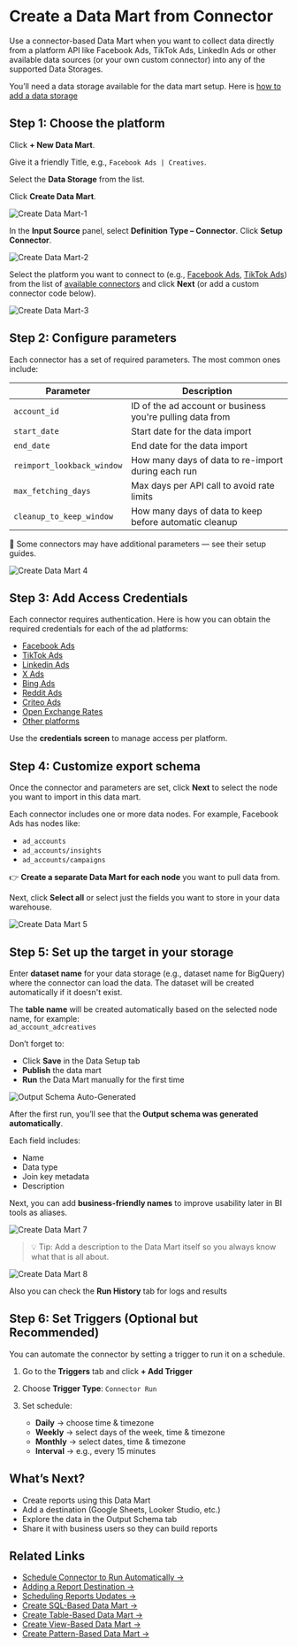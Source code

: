 # Create a Data Mart from Connector

Use a connector-based Data Mart when you want to collect data directly from a platform API like Facebook Ads, TikTok Ads, LinkedIn Ads or other available data sources (or your own custom connector) into any of the supported Data Storages.

You’ll need a data storage available for the data mart setup. Here is [how to add a data storage](create-data-storage.md)

## Step 1: Choose the platform

Click **+ New Data Mart**.

Give it a friendly Title, e.g., `Facebook Ads | Creatives`.

Select the **Data Storage** from the list.

Click **Create Data Mart**.

![Create Data Mart-1](../res/screens/Connector-Based-DataMart-1.png)

In the **Input Source** panel, select **Definition Type – Connector**. Click **Setup Connector**.

![Create Data Mart-2](../res/screens/Connector-Based-DataMart-2.png)

Select the platform you want to connect to (e.g., [Facebook Ads](../../packages/connectors/src/Sources/FacebookMarketing/README.md), [TikTok Ads](../../packages/connectors/src/Sources/TikTokAds/README.md)) from the list of [available connectors](../../packages/connectors/src/Sources) and click **Next** (or add a custom connector code below).

![Create Data Mart-3](../res/screens/Connector-Based-DataMart-Platform-Select.png)

## Step 2: Configure parameters

Each connector has a set of required parameters. The most common ones include:

| Parameter               | Description                                               |
|------------------------|-----------------------------------------------------------|
| `account_id`           | ID of the ad account or business you're pulling data from |
| `start_date`           | Start date for the data import                            |
| `end_date`             | End date for the data import                              |
| `reimport_lookback_window` | How many days of data to re-import during each run        |
| `max_fetching_days`    | Max days per API call to avoid rate limits                |
| `cleanup_to_keep_window` | How many days of data to keep before automatic cleanup     |

📌 Some connectors may have additional parameters — see their setup guides.

![Create Data Mart 4](../res/screens/Connector-Based-DataMart-Connector-Config.png)

## Step 3: Add Access Credentials

Each connector requires authentication. Here is how you can obtain the required credentials for each of the ad platforms:

- [Facebook Ads](../../packages/connectors/src/Sources/FacebookMarketing/CREDENTIALS.md)
- [TikTok Ads](../../packages/connectors/src/Sources/TikTokAds/CREDENTIALS.md)
- [Linkedin Ads](../../packages/connectors/src/Sources/LinkedIn/CREDENTIALS.md)
- [X Ads](../../packages/connectors/src/Sources/XAds/CREDENTIALS.md)
- [Bing Ads](../../packages/connectors/src/Sources/BingAds/CREDENTIALS.md)
- [Reddit Ads](../../packages/connectors/src/Sources/RedditAds/CREDENTIALS.md)
- [Criteo Ads](../../packages/connectors/src/Sources/CriteoAds/CREDENTIALS.md)
- [Open Exchange Rates](../../packages/connectors/src/Sources/OpenExchangeRates/CREDENTIALS.md)
- [Other platforms](../../packages/connectors/src/Sources)

Use the **credentials screen** to manage access per platform.

## Step 4: Customize export schema

Once the connector and parameters are set, click **Next** to select the node you want to import in this data mart.

Each connector includes one or more data nodes. For example, Facebook Ads has nodes like:

- `ad_accounts`
- `ad_accounts/insights`
- `ad_accounts/campaigns`

👉 **Create a separate Data Mart for each node** you want to pull data from.

Next, click **Select all** or select just the fields you want to store in your data warehouse.

![Create Data Mart 5](../res/screens/Connector-Based-DataMart-Schema-Setup.png)

## Step 5: Set up the target in your storage

Enter **dataset name** for your data storage (e.g., dataset name for BigQuery) where the connector can load the data. The dataset will be created automatically if it doesn't exist.

The **table name** will be created automatically based on the selected node name, for example:  
`ad_account_adcreatives`

Don’t forget to:

- Click **Save** in the Data Setup tab  
- **Publish** the data mart  
- **Run** the Data Mart manually for the first time  

![Output Schema Auto-Generated](../res/screens/Connector-Based-DataMart-Manual-Run.png)

After the first run, you’ll see that the **Output schema was generated automatically**.

Each field includes:

- Name
- Data type
- Join key metadata
- Description

Next, you can add **business-friendly names** to improve usability later in BI tools as aliases.

![Create Data Mart 7](../res/screens/Connector-Based-DataMart-Output-Schema.png)

> 💡 Tip: Add a description to the Data Mart itself so you always know what that is all about.

![Create Data Mart 8](../res/screens/Connector-Based-DataMart-Description.png)

Also you can check the **Run History** tab for logs and results

## Step 6: Set Triggers (Optional but Recommended)

You can automate the connector by setting a trigger to run it on a schedule.

1. Go to the **Triggers** tab and click **+ Add Trigger**
2. Choose **Trigger Type**: `Connector Run`
3. Set schedule:

   - **Daily** → choose time & timezone  
   - **Weekly** → select days of the week, time & timezone  
   - **Monthly** → select dates, time & timezone  
   - **Interval** → e.g., every 15 minutes

## What’s Next?

- Create reports using this Data Mart  
- Add a destination (Google Sheets, Looker Studio, etc.)  
- Explore the data in the Output Schema tab  
- Share it with business users so they can build reports

## Related Links

- [Schedule Connector to Run Automatically →](connector-triggers.md)
- [Adding a Report Destination →](create-a-destination.md)
- [Scheduling Reports Updates →](report-triggers.md)
- [Create SQL-Based Data Mart →](create-sql-data-mart.md)
- [Create Table-Based Data Mart →](create-table-data-mart.md)
- [Create View-Based Data Mart →](create-view-data-mart.md)
- [Create Pattern-Based Data Mart →](create-pattern-data-mart.md)

